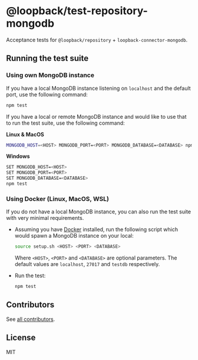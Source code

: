 # @loopback/test-repository-mongodb

Acceptance tests for `@loopback/repository` + `loopback-connector-mongodb`.

## Running the test suite

### Using own MongoDB instance

If you have a local MongoDB instance listening on `localhost` and the default
port, use the following command:

```bash
npm test
```

If you have a local or remote MongoDB instance and would like to use that to run
the test suite, use the following command:

**Linux & MacOS**

```bash
MONGODB_HOST=<HOST> MONGODB_PORT=<PORT> MONGODB_DATABASE=<DATABASE> npm test
```

**Windows**

```bash
SET MONGODB_HOST=<HOST>
SET MONGODB_PORT=<PORT>
SET MONGODB_DATABASE=<DATABASE>
npm test
```

### Using Docker (Linux, MacOS, WSL)

If you do not have a local MongoDB instance, you can also run the test suite
with very minimal requirements.

- Assuming you have [Docker](https://docs.docker.com/engine/installation/)
  installed, run the following script which would spawn a MongoDB instance on
  your local:

  ```bash
  source setup.sh <HOST> <PORT> <DATABASE>
  ```

  Where `<HOST>`, `<PORT>` and `<DATABASE>` are optional parameters. The default
  values are `localhost`, `27017` and `testdb` respectively.

- Run the test:

  ```bash
  npm test
  ```

## Contributors

See
[all contributors](https://github.com/strongloop/loopback-next/graphs/contributors).

## License

MIT
